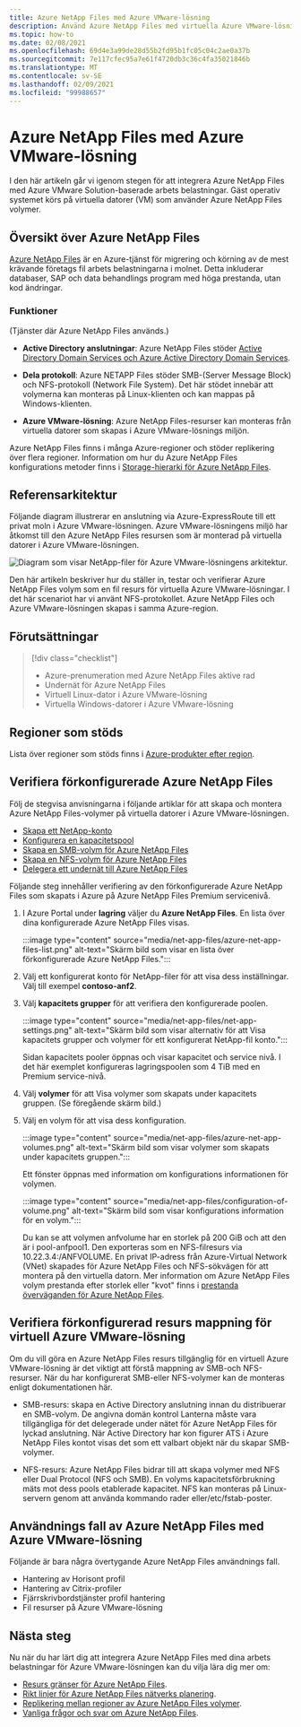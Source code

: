 ```yaml
---
title: Azure NetApp Files med Azure VMware-lösning
description: Använd Azure NetApp Files med virtuella Azure VMware-lösningar för att migrera och synkronisera data mellan lokala servrar, virtuella Azure VMware-lösningar och moln infrastrukturer.
ms.topic: how-to
ms.date: 02/08/2021
ms.openlocfilehash: 69d4e3a99de28d55b2fd95b1fc05c04c2ae0a37b
ms.sourcegitcommit: 7e117cfec95a7e61f4720db3c36c4fa35021846b
ms.translationtype: MT
ms.contentlocale: sv-SE
ms.lasthandoff: 02/09/2021
ms.locfileid: "99988657"
---
```

# <a name="azure-netapp-files-with-azure-vmware-solution"></a>Azure NetApp Files med Azure VMware-lösning

I den här artikeln går vi igenom stegen för att integrera Azure NetApp Files med Azure VMware Solution-baserade arbets belastningar. Gäst operativ systemet körs på virtuella datorer (VM) som använder Azure NetApp Files volymer. 

## <a name="azure-netapp-files-overview"></a>Översikt över Azure NetApp Files

[Azure NetApp Files](../azure-netapp-files/azure-netapp-files-introduction.md) är en Azure-tjänst för migrering och körning av de mest krävande företags fil arbets belastningarna i molnet. Detta inkluderar databaser, SAP och data behandlings program med höga prestanda, utan kod ändringar.

### <a name="features"></a>Funktioner
(Tjänster där Azure NetApp Files används.)

- **Active Directory anslutningar**: Azure NetApp Files stöder [Active Directory Domain Services och Azure Active Directory Domain Services](../azure-netapp-files/azure-netapp-files-create-volumes-smb.md#decide-which-domain-services-to-use).

- **Dela protokoll**: Azure NETAPP Files stöder SMB-(Server Message Block) och NFS-protokoll (Network File System). Det här stödet innebär att volymerna kan monteras på Linux-klienten och kan mappas på Windows-klienten.

- **Azure VMware-lösning**: Azure NetApp Files-resurser kan monteras från virtuella datorer som skapas i Azure VMware-lösnings miljön.

Azure NetApp Files finns i många Azure-regioner och stöder replikering över flera regioner. Information om hur du Azure NetApp Files konfigurations metoder finns i [Storage-hierarki för Azure NetApp Files](../azure-netapp-files/azure-netapp-files-understand-storage-hierarchy.md).

## <a name="reference-architecture"></a>Referensarkitektur

Följande diagram illustrerar en anslutning via Azure-ExpressRoute till ett privat moln i Azure VMware-lösningen. Azure VMware-lösningens miljö har åtkomst till den Azure NetApp Files resursen som är monterad på virtuella datorer i Azure VMware-lösningen.

![Diagram som visar NetApp-filer för Azure VMware-lösningens arkitektur.](media/net-app-files/net-app-files-topology.png)

Den här artikeln beskriver hur du ställer in, testar och verifierar Azure NetApp Files volym som en fil resurs för virtuella Azure VMware-lösningar. I det här scenariot har vi använt NFS-protokollet. Azure NetApp Files och Azure VMware-lösningen skapas i samma Azure-region.

## <a name="prerequisites"></a>Förutsättningar 

> [!div class="checklist"]
> * Azure-prenumeration med Azure NetApp Files aktive rad
> * Undernät för Azure NetApp Files
> * Virtuell Linux-dator i Azure VMware-lösning
> * Virtuella Windows-datorer i Azure VMware-lösning

## <a name="regions-supported"></a>Regioner som stöds

Lista över regioner som stöds finns i [Azure-produkter efter region](https://azure.microsoft.com/global-infrastructure/services/?products=netapp,azure-vmware&regions=all).

## <a name="verify-pre-configured-azure-netapp-files"></a>Verifiera förkonfigurerade Azure NetApp Files 

Följ de stegvisa anvisningarna i följande artiklar för att skapa och montera Azure NetApp Files-volymer på virtuella datorer i Azure VMware-lösningen.

- [Skapa ett NetApp-konto](../azure-netapp-files/azure-netapp-files-create-netapp-account.md)
- [Konfigurera en kapacitetspool](../azure-netapp-files/azure-netapp-files-set-up-capacity-pool.md)
- [Skapa en SMB-volym för Azure NetApp Files](../azure-netapp-files/azure-netapp-files-create-volumes-smb.md)
- [Skapa en NFS-volym för Azure NetApp Files](../azure-netapp-files/azure-netapp-files-create-volumes.md)
- [Delegera ett undernät till Azure NetApp Files](../azure-netapp-files/azure-netapp-files-delegate-subnet.md)

Följande steg innehåller verifiering av den förkonfigurerade Azure NetApp Files som skapats i Azure på Azure NetApp Files Premium servicenivå.

1. I Azure Portal under **lagring** väljer du **Azure NetApp Files**. En lista över dina konfigurerade Azure NetApp Files visas. 

    :::image type="content" source="media/net-app-files/azure-net-app-files-list.png" alt-text="Skärm bild som visar en lista över förkonfigurerade Azure NetApp Files."::: 

2. Välj ett konfigurerat konto för NetApp-filer för att visa dess inställningar. Välj till exempel **contoso-anf2**. 

3. Välj **kapacitets grupper** för att verifiera den konfigurerade poolen. 

    :::image type="content" source="media/net-app-files/net-app-settings.png" alt-text="Skärm bild som visar alternativ för att Visa kapacitets grupper och volymer för ett konfigurerat NetApp-fil konto.":::

    Sidan kapacitets pooler öppnas och visar kapacitet och service nivå. I det här exemplet konfigureras lagringspoolen som 4 TiB med en Premium service-nivå.

4. Välj **volymer** för att Visa volymer som skapats under kapacitets gruppen. (Se föregående skärm bild.)

5. Välj en volym för att visa dess konfiguration.  

    :::image type="content" source="media/net-app-files/azure-net-app-volumes.png" alt-text="Skärm bild som visar volymer som skapats under kapacitets gruppen.":::

    Ett fönster öppnas med information om konfigurations informationen för volymen.

    :::image type="content" source="media/net-app-files/configuration-of-volume.png" alt-text="Skärm bild som visar konfigurations information för en volym.":::

    Du kan se att volymen anfvolume har en storlek på 200 GiB och att den är i pool-anfpool1.  Den exporteras som en NFS-filresurs via 10.22.3.4:/ANFVOLUME. En privat IP-adress från Azure-Virtual Network (VNet) skapades för Azure NetApp Files och NFS-sökvägen för att montera på den virtuella datorn. Mer information om Azure NetApp Files volym prestanda efter storlek eller "kvot" finns i [prestanda överväganden för Azure NetApp Files](../azure-netapp-files/azure-netapp-files-performance-considerations.md). 

## <a name="verify-pre-configured-azure-vmware-solution-vm-share-mapping"></a>Verifiera förkonfigurerad resurs mappning för virtuell Azure VMware-lösning

Om du vill göra en Azure NetApp Files resurs tillgänglig för en virtuell Azure VMware-lösning är det viktigt att förstå mappning av SMB-och NFS-resurser. När du har konfigurerat SMB-eller NFS-volymer kan de monteras enligt dokumentationen här.

- SMB-resurs: skapa en Active Directory anslutning innan du distribuerar en SMB-volym. De angivna domän kontrol Lanterna måste vara tillgängliga för det delegerade under nätet för Azure NetApp Files för lyckad anslutning. När Active Directory har kon figurer ATS i Azure NetApp Files kontot visas det som ett valbart objekt när du skapar SMB-volymer.

- NFS-resurs: Azure NetApp Files bidrar till att skapa volymer med NFS eller Dual Protocol (NFS och SMB). En volyms kapacitetsförbrukning mäts mot dess pools etablerade kapacitet. NFS kan monteras på Linux-servern genom att använda kommando rader eller/etc/fstab-poster.

## <a name="use-cases-of-azure-netapp-files-with-azure-vmware-solution"></a>Användnings fall av Azure NetApp Files med Azure VMware-lösning

Följande är bara några övertygande Azure NetApp Files användnings fall. 
- Hantering av Horisont profil
- Hantering av Citrix-profiler
- Fjärrskrivbordstjänster profil hantering
- Fil resurser på Azure VMware-lösning

## <a name="next-steps"></a>Nästa steg

Nu när du har lärt dig att integrera Azure NetApp Files med dina arbets belastningar för Azure VMware-lösningen kan du vilja lära dig mer om:

- [Resurs gränser för Azure NetApp Files](../azure-netapp-files/azure-netapp-files-resource-limits.md#resource-limits).
- [Rikt linjer för Azure NetApp Files nätverks planering](../azure-netapp-files/azure-netapp-files-network-topologies.md).
- [Replikering mellan regioner av Azure NetApp Files volymer](../azure-netapp-files/cross-region-replication-introduction.md). 
- [Vanliga frågor och svar om Azure NetApp Files](../azure-netapp-files/azure-netapp-files-faqs.md).
